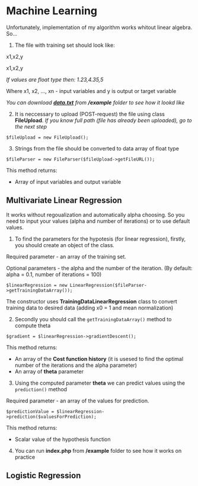 # Machine Learning

Unfortunately, implementation of my algorithm works whitout linear algebra. So...

1. The file with training set should look like:

x1,x2,y

x1,x2,y

*If values are float type then: 1.23,4.35,5*

Where x1, x2, ..., xn - input variables and y is output or target variable

*You can download [**data.txt**](https://github.com/strelprod/MachineLearning/blob/master/example/data.txt) from **/example** folder to see how it lookd like*

2. It is neccessary to upload (POST-request) the file using class **FileUpload**. *If you know full path (file has already been uploaded), go to the next step*
```
$fileUpload = new FileUpload();
```
3. Strings from the file should be converted  to data array of float type
```
$fileParser = new FileParser($fileUpload->getFileURL());
```

This method returns:
* Array of input variables and output variable

## Multivariate Linear Regression

It works without regoualization and automatically alpha choosing. So you need to input your values (alpha and number of iterations) or to use default values.

1. To find the parameters for the hypotesis (for linear regression), firstly, you should create an object of the class.

Required parameter - an array of the training set.

Optional parameters - the alpha and the number of the iteration. (By default: alpha = 0.1, number of iterations = 100)

```
$linearRegression = new LinearRegression($fileParser->getTrainingDataArray());
```

The constructor uses **TrainingDataLinearRegression** class to convert training data to desired data (adding x0 = 1 and mean normalization)

2. Secondly you should call the ```getTrainingDataArray()``` method to compute theta

```
$gradient = $linearRegression->gradientDescent();
```

This method returns:
* An array of the **Cost function history** (it is usesed to find the optimal number of the iterations and the alpha parameter)
* An array of **theta** parameter


3. Using the computed parameter **theta** we can predict values using the ```prediction()``` method

Required parameter - an array of the values for prediction.

```
$predictionValue = $linearRegression->prediction($valuesForPrediction);
```

This method returns:
* Scalar value of the hypothesis function

4. You can run **index.php** from **/example** folder to see how it works on practice

## Logistic Regression
